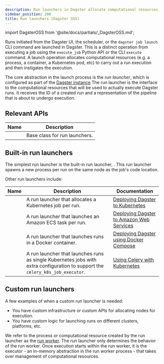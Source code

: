 ```yaml
---
description: Run launchers in Dagster allocate computational resources to execute runs.
sidebar_position: 200
title: Run launchers (Dagster OSS)
---
```


import DagsterOSS from '@site/docs/partials/\_DagsterOSS.md';

<DagsterOSS />

Runs initiated from the Dagster UI, the scheduler, or the `dagster job launch` CLI command are launched in Dagster. This is a distinct operation from executing a job using the `execute_job` Python API or the CLI `execute` command. A launch operation allocates computational resources (e.g. a process, a container, a Kubernetes pod, etc) to carry out a run execution and then instigates the execution.

The core abstraction in the launch process is the _run launcher_, which is configured as part of the [Dagster instance](/deployment/oss/oss-instance-configuration) The run launcher is the interface to the computational resources that will be used to actually execute Dagster runs. It receives the ID of a created run and a representation of the pipeline that is about to undergo execution.

## Relevant APIs

| Name                                                                                  | Description                   |
| ------------------------------------------------------------------------------------- | ----------------------------- |
| <PyObject section="internals" module="dagster._core.launcher" object="RunLauncher" /> | Base class for run launchers. |

## Built-in run launchers

The simplest run launcher is the built-in run launcher, <PyObject section="internals" module="dagster._core.launcher" object="DefaultRunLauncher" />. This run launcher spawns a new process per run on the same node as the job's code location.

Other run launchers include:

| Name                                                                                       | Description                                                                                                                    | Documentation                                                                                           |
| ------------------------------------------------------------------------------------------ | ------------------------------------------------------------------------------------------------------------------------------ | ------------------------------------------------------------------------------------------------------- |
| <PyObject section="libraries" module="dagster_k8s" object="K8sRunLauncher" />              | A run launcher that allocates a Kubernetes job per run.                                                                        | [Deploying Dagster to Kubernetes](/deployment/oss/deployment-options/kubernetes/deploying-to-kubernetes) |
| <PyObject section="libraries" module="dagster_aws" object="ecs.EcsRunLauncher" />          | A run launcher that launches an Amazon ECS task per run.                                                                       | [Deploying Dagster to Amazon Web Services](/deployment/oss/deployment-options/aws)                       |
| <PyObject section="libraries" module="dagster_docker" object="DockerRunLauncher" />        | A run launcher that launches runs in a Docker container.                                                                       | [Deploying Dagster using Docker Compose](/deployment/oss/deployment-options)                            |
| <PyObject section="libraries" module="dagster_celery_k8s" object="CeleryK8sRunLauncher" /> | A run launcher that launches runs as single Kubernetes jobs with extra configuration to support the `celery_k8s_job_executor`. | [Using Celery with Kubernetes](/deployment/oss/deployment-options/kubernetes/kubernetes-and-celery)      |

## Custom run launchers

A few examples of when a custom run launcher is needed:

- You have custom infrastructure or custom APIs for allocating nodes for execution.
- You have custom logic for launching runs on different clusters, platforms, etc.

We refer to the process or computational resource created by the run launcher as the [run worker](/deployment/oss/oss-deployment-architecture#job-execution-flow). The run launcher only determines the behavior of the run worker. Once execution starts within the run worker, it is the executor - an in-memory abstraction in the run worker process - that takes over management of computational resources.
